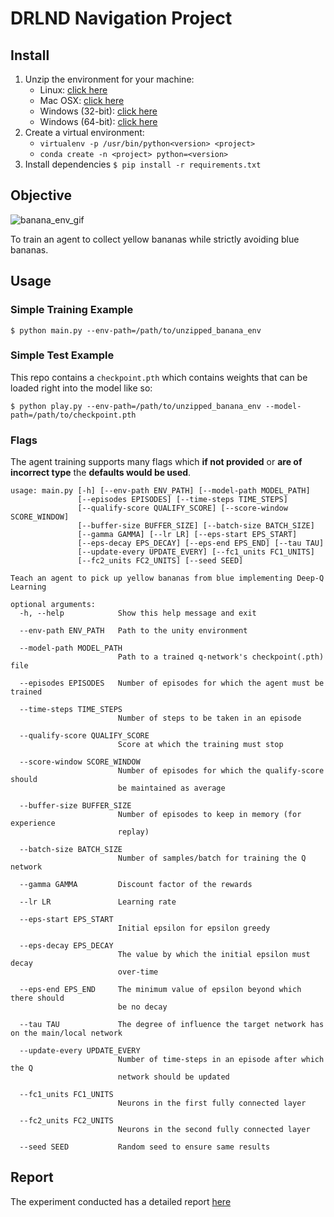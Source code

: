 # DRLND Navigation Project

## Install
1. Unzip the environment for your machine:
    - Linux: [click here](https://s3-us-west-1.amazonaws.com/udacity-drlnd/P1/Banana/Banana_Linux.zip)
    - Mac OSX: [click here](https://s3-us-west-1.amazonaws.com/udacity-drlnd/P1/Banana/Banana.app.zip)
    - Windows (32-bit): [click here](https://s3-us-west-1.amazonaws.com/udacity-drlnd/P1/Banana/Banana_Windows_x86.zip)
    - Windows (64-bit): [click here](https://s3-us-west-1.amazonaws.com/udacity-drlnd/P1/Banana/Banana_Windows_x86_64.zip)
2. Create a virtual environment:
    - `virtualenv -p /usr/bin/python<version> <project>`
    - `conda create -n <project> python=<version>`
3. Install dependencies `$ pip install -r requirements.txt`

## Objective

![banana_env_gif](https://github.com/AmreshVenugopal/DRLND_Navigation_Project/blob/master/banana.gif?raw=true?raw=true "Banana environment")

To train an agent to collect yellow bananas while strictly avoiding blue bananas.


## Usage

### Simple Training Example
```
$ python main.py --env-path=/path/to/unzipped_banana_env
```

### Simple Test Example

This repo contains a `checkpoint.pth` which contains weights
that can be loaded right into the model like so:
```
$ python play.py --env-path=/path/to/unzipped_banana_env --model-path=/path/to/checkpoint.pth
```

### Flags
The agent training supports many flags which **if not provided** or
**are of incorrect type** the **defaults would be used**.

```
usage: main.py [-h] [--env-path ENV_PATH] [--model-path MODEL_PATH]
               [--episodes EPISODES] [--time-steps TIME_STEPS]
               [--qualify-score QUALIFY_SCORE] [--score-window SCORE_WINDOW]
               [--buffer-size BUFFER_SIZE] [--batch-size BATCH_SIZE]
               [--gamma GAMMA] [--lr LR] [--eps-start EPS_START]
               [--eps-decay EPS_DECAY] [--eps-end EPS_END] [--tau TAU]
               [--update-every UPDATE_EVERY] [--fc1_units FC1_UNITS]
               [--fc2_units FC2_UNITS] [--seed SEED]

Teach an agent to pick up yellow bananas from blue implementing Deep-Q
Learning

optional arguments:
  -h, --help            Show this help message and exit

  --env-path ENV_PATH   Path to the unity environment

  --model-path MODEL_PATH
                        Path to a trained q-network's checkpoint(.pth) file

  --episodes EPISODES   Number of episodes for which the agent must be trained

  --time-steps TIME_STEPS
                        Number of steps to be taken in an episode

  --qualify-score QUALIFY_SCORE
                        Score at which the training must stop

  --score-window SCORE_WINDOW
                        Number of episodes for which the qualify-score should
                        be maintained as average

  --buffer-size BUFFER_SIZE
                        Number of episodes to keep in memory (for experience
                        replay)

  --batch-size BATCH_SIZE
                        Number of samples/batch for training the Q network

  --gamma GAMMA         Discount factor of the rewards

  --lr LR               Learning rate

  --eps-start EPS_START
                        Initial epsilon for epsilon greedy

  --eps-decay EPS_DECAY
                        The value by which the initial epsilon must decay
                        over-time

  --eps-end EPS_END     The minimum value of epsilon beyond which there should
                        be no decay

  --tau TAU             The degree of influence the target network has on the main/local network

  --update-every UPDATE_EVERY
                        Number of time-steps in an episode after which the Q
                        network should be updated

  --fc1_units FC1_UNITS
                        Neurons in the first fully connected layer

  --fc2_units FC2_UNITS
                        Neurons in the second fully connected layer

  --seed SEED           Random seed to ensure same results

```

## Report
The experiment conducted has a detailed report [here](https://github.com/AmreshVenugopal/DRLND_Navigation_Project/blob/master/Report.md)